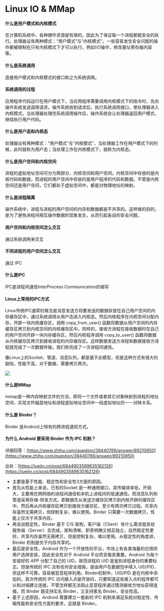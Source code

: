 
# Linux IO & MMap

#### 什么是用户模式和内核模式

  在计算机系统中，各种硬件资源是有限的，因此为了保证每一个进程都能安全的执行。处理器设有两种模式：“用户模式”与“内核模式”。一些容易发生安全问题的操作都被限制在只有内核模式下才可以执行，例如I/O操作，修改基址寄存器内容等。


#### 什么是系统调用

  连接用户模式和内核模式的接口称之为系统调用。


#### 系统调用的过程

  应用程序代码运行在用户模式下，当应用程序需要调用内核模式下的指令时，先向操作系统发送调用请求。操作系统收到请求后，执行系统调用接口，使处理器进入内核模式。当处理器处理完系统调用操作后，操作系统会让处理器返回用户模式，继续执行用户代码。


#### 什么是用户态和内核态

  处理器设有两种模式：“用户模式”与“内核模式”，当处理器工作在用户模式下的时候，此时就称为用户态；当处理工作在内核模式下，就称为内核态。


#### 什么是用户空间和内核空间

  进程的虚拟地址空间可分为两部分，内核空间和用户空间。内核空间中存放的是内核代码和数据，而进程的用户空间中存放的是用户程序的代码和数据。不管是内核空间还是用户空间，它们都处于虚拟空间中，都是对物理地址的映射。


#### 什么是进程隔离

  操作系统中，进程与进程的用户空间的内存和数据都是不共享的。这样做的目的，是为了避免进程间相互操作数据的现象发生，从而引起各自的安全问题。


#### 用户空间和内核空间怎么交互

  通过系统调用来交互

#### 不同进程的用户空间怎么交互

  通过 IPC

#### 什么是IPC

  IPC是进程间通信InterProcess Communication的缩写


#### Linux上常用的IPC方式

  Linux传统IPC通常的做法是消息发送方将要发送的数据存放在自己用户空间的内存缓存区中，通过系统调用从用户态进入内核态。然后内核程序在内核空间分配内存，开辟一块内核缓存区，调用 copy_from_user() 函数将数据从用户空间的内存缓存区拷贝到内核空间的内核缓存区中。同样的，接收方进程在接收数据时在自己的用户空间开辟一块内存缓存区，然后内核程序调用 copy_to_user() 函数将数据从内核缓存区拷贝到接收进程的内存缓存区。这样数据发送方进程和数据接收方进程就完成了一次数据传输，我们称完成了一次进程间通信。

  像Linux上的Socket、管道、消息队列，都是基于此模型，但是这种方式有很大的缺陷，性能不高，对于数据，需要拷贝两次。

  ![](https://secure2.wostatic.cn/static/srdg6yt84oGxzWCQvSpmDW/image.png?auth_key=1712622318-sKBBXx9FWXSp23Ww6aQE6d-0-d873d504bf41001449a4e031325b3495)

  
#### 什么是MMap

  mmap是一种内存映射文件的方法，即将一个文件或者其它对象映射到进程的地址空间，实现文件磁盘地址和进程虚拟地址空间中一段虚拟地址的一一对映关系。



#### 什么是 Binder？

  Binder 是Android上特有的跨进程通信方式。


#### 为什么 Android 要采用 Binder 作为 IPC 机制？

  详细回答：[https://www.zhihu.com/question/39440766/answer/89210950](https://www.zhihu.com/question/39440766/answer/89210950)

  出处：[https://juejin.cn/post/6844903589635162126](https://juejin.cn/post/6844903589635162126)

  - 主要是基于性能、稳定性和安全性3方面的原因。
  - 首先从性能上来说，已有的Socket 是一种通用接口，其传输效率低，开销大，主要用在跨网络的进程间通信和本机上进程间的低速通信。而消息队列和管道采用存储-转发方式，即数据先从发送方缓存区拷贝到内核开辟的缓存区中，然后再从内核缓存区拷贝到接收方缓存区，至少有两次拷贝过程。共享内存虽然无需拷贝，但控制复杂，难以使用。Binder 只需要一次数据拷贝，性能上仅次于共享内存。
  - 再说说稳定性，Binder 基于 C/S 架构，客户端（Client）有什么需求就丢给服务端（Server）去完成，架构清晰、职责明确又相互独立，自然稳定性更好。共享内存虽然无需拷贝，但是控制复杂，难以使用。从稳定性的角度讲，Binder 机制是优于内存共享的。
  - 最后是安全性。Android 作为一个开放性的平台，市场上有各类海量的应用供用户选择安装，因此安全性对于 Android 平台而言极其重要。Android 为每个安装好的 APP 分配了自己的 UID，故而进程的 UID 是鉴别进程身份的重要标志。但是传统的 IPC 没有任何安全措施，是由用户在数据包中填入 UID/PID，但这样不可靠，容易被恶意程序利用。Binder机制中，UID/PID 是在内核中添加的。其次传统的 IPC 访问接入点是开放的，只要知道这些接入点的程序都可以和对端建立连接，不管怎样都无法阻止恶意程序通过猜测接收方地址获得连接。而 Binder 既支持实名 Binder，又支持匿名 Binder，安全性高。
  - 基于上述原因，Android 需要建立一套新的 IPC 机制来满足系统对稳定性、传输性能和安全性方面的要求，这就是 Binder。



